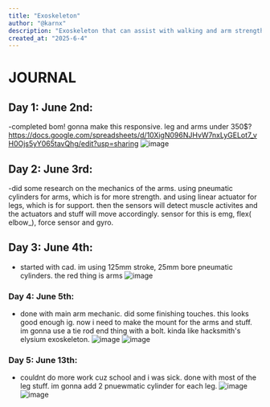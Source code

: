 ```yaml
---
title: "Exoskeleton"
author: "@karnx"
description: "Exoskeleton that can assist with walking and arm strength"
created_at: "2025-6-4"
---
```

# JOURNAL

## Day 1: June 2nd:
-completed bom! gonna make this responsive. leg and arms under 350$? 
https://docs.google.com/spreadsheets/d/10XigN096NJHvW7nxLyGELot7_vH0Ojs5yY065tavQhg/edit?usp=sharing
![image](https://github.com/user-attachments/assets/17e4112a-057d-4861-abb2-e3e8922c6a71)

## Day 2: June 3rd:
-did some research on the mechanics of the arms. using pneumatic cylinders for arms, which is for more strength. and using linear actuator for legs, which is for support. then the sensors will detect muscle activites and the actuators and stuff will move accordingly. sensor for this is emg, flex( elbow_), force sensor and gyro.

## Day 3: June 4th:
- started with cad. im using 125mm stroke, 25mm bore pneumatic cylinders. the red thing is arms
![image](https://github.com/user-attachments/assets/4309e219-1ad6-4e51-971a-c4817f195d8a)

### Day 4: June 5th:
- done with main arm mechanic. did some finishing touches. this looks good enough ig. now i need to make the mount for the arms and stuff. im gonna use a tie rod end thing with a bolt. kinda like hacksmith's elysium exoskeleton.
![image](https://github.com/user-attachments/assets/a112a412-093d-4c60-b98d-025871c9aaef)
![image](https://github.com/user-attachments/assets/4124349a-695d-4f1a-84e1-51ba45b29326)

### Day 5: June 13th:
- couldnt do more work cuz school and i was sick. done with most of the leg stuff. im gonna add 2 pnuewmatic cylinder for each leg.
![image](https://github.com/user-attachments/assets/2489e252-c76f-4aac-a88c-be1defbd5615)
![image](https://github.com/user-attachments/assets/3406c444-4f33-409f-9863-8996bdb13f16)
